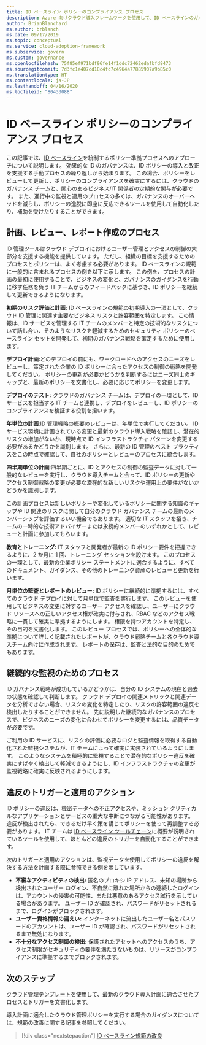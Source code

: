 ```yaml
---
title: ID ベースライン ポリシーのコンプライアンス プロセス
description: Azure 向けクラウド導入フレームワークを使用して、ID ベースラインのガバナンス規範をサポートするプロセスを作成する方法について説明します。
author: BrianBlanchard
ms.author: brblanch
ms.date: 09/17/2019
ms.topic: conceptual
ms.service: cloud-adoption-framework
ms.subservice: govern
ms.custom: governance
ms.openlocfilehash: 75f85ef971bdf96fe14f1ddc72462edafbfd8473
ms.sourcegitcommit: 7d3fc1e407cd18c4fc7c4964a77885907a9b85c0
ms.translationtype: HT
ms.contentlocale: ja-JP
ms.lasthandoff: 04/16/2020
ms.locfileid: "80433088"
---
```

# <a name="identity-baseline-policy-compliance-processes"></a>ID ベースライン ポリシーのコンプライアンス プロセス

この記事では、[ID ベースライン](./index.md)を統制するポリシー準拠プロセスへのアプローチについて説明します。 効果的な ID のガバナンスは、ID ポリシーの導入と改正を支援する手動プロセスの繰り返しから始まります。 この場合、ポリシーをレビューして更新し、ポリシーのコンプライアンスを確実にするには、クラウドのガバナンス チームと、関心のあるビジネス/IT 関係者の定期的な関与が必要です。 また、進行中の監視と適用のプロセスの多くは、ガバナンスのオーバーヘッドを減らし、ポリシーの逸脱に即座に反応できるツールを使用して自動化したり、補助を受けたりすることができます。

## <a name="planning-review-and-reporting-processes"></a>計画、レビュー、レポート作成のプロセス

ID 管理ツールはクラウド デプロイにおけるユーザー管理とアクセスの制御の大部分を支援する機能を提供しています。 ただし、組織の目標を支援するためのプロセスとポリシーは、よく考慮する必要があります。 ID ベースラインの規範に一般的に含まれるプロセスの例を以下に示します。 この例を、プロセスの計画の最初に使用することで、ビジネスの変化と、ガバナンスのガイダンスを行動に移す任務を負う IT チームからのフィードバックに基づき、ID ポリシーを継続して更新できるようになります。

**初期のリスク評価と計画:** ID ベースラインの規範の初期導入の一環として、クラウド ID 管理に関連す主要なビジネス リスクと許容範囲を特定します。 この情報は、ID サービスを管理する IT チームのメンバーと特定の技術的なリスクについて話し合い、そのようなリスクを軽減するためのセキュリティ ポリシーのベースライン セットを開発して、初期のガバナンス戦略を策定するために使用します。

**デプロイ計画**:どのデプロイの前にも、ワークロードへのアクセスのニーズをレビューし、策定された企業の ID ポリシーに合ったアクセスの制御の戦略を開発してください。 ポリシーの更新が必要かどうかを判断するにはニーズ同士のギャップと、最新のポリシーを文書化し、必要に応じてポリシーを変更します。

**デプロイのテスト:** クラウドのガバナンス チームは、デプロイの一環として、ID サービスを担当する IT チームと連携し、デプロイをレビューし、ID ポリシーのコンプライアンスを検証する役割を担います。

**年単位の計画**:ID 管理戦略の概要のレビューは、年単位で実行してください。 ID サービス環境に計画されている変更と最新のクラウド導入戦略を確認し、潜在的リスクの増加がないか、現時点で ID インフラストラクチャ パターンを変更する必要があるかどうかを識別します。 さらに、最新の ID 管理のベスト プラクティスをこの時点で確認して、自社のポリシーとレビューのプロセスに統合します。

**四半期単位の計画**:四半期ごとに、ID とアクセスの制御の監査データに対して一般的なレビューを実行し、クラウド導入チームと会って、ID ポリシーの更新やアクセス制御戦略の変更が必要な潜在的な新しいリスクや運用上の要件がないかどうかを識別します。

この計画プロセスは新しいポリシーや変化しているポリシーに関する知識のギャップや ID 関連のリスクに関して自分のクラウド ガバナンス チームの最新のメンバーシップを評価するいい機会でもあります。 適切な IT スタッフを招き、チームの一時的な技術アドバイザーまたは永続的メンバーのいずれかとして、レビューと計画に参加してもらいます。

**教育とトレーニング:** IT スタッフと開発者が最新の ID ポリシー要件を把握できるように、2 か月に 1 回、トレーニング セッションを設けます。 このプロセスの一環として、最新の企業ポリシー ステートメントに適合するように、すべてのドキュメント、ガイダンス、その他のトレーニング資産のレビューと更新を行います。

**月単位の監査とレポートのレビュー:** ID ポリシーに継続的に準拠するには、すべてのクラウド デプロイに対して月単位で監査を実行します。 このレビューを使用してビジネスの変更に対するユーザー アクセスを確認し、ユーザーにクラウド リソースへの正しいアクセス権が確実に付与され、RBAC などのアクセス戦略に一貫して確実に準拠するようにします。 権限を持つアカウントを特定し、その目的を文書化します。 このレビュー プロセスでは、ポリシーへの全体的な準拠について詳しく記載されたレポートが、クラウド戦略チームと各クラウド導入チーム向けに作成されます。 レポートの保存は、監査と法的な目的のためでもあります。

## <a name="processes-for-ongoing-monitoring"></a>継続的な監視のためのプロセス

ID ガバナンス戦略が成功しているかどうかは、自分の ID システムの現在と過去の状態を確認して判断します。 クラウド デプロイの関連メトリックと関連データを分析できない場合、リスクの変化を特定したり、リスクの許容範囲の違反を検出したりすることができません。 先に説明した継続的なガバナンスのプロセスで、ビジネスのニーズの変化に合わせてポリシーを変更するには、品質データが必要です。

ご利用の ID サービスに、リスクの評価に必要なログと監査情報を取得する自動化された監視システムが、IT チームによって確実に実装されているようにします。 このようなシステムを積極的に監視することで潜在的なポリシー違反を確実にすばやく検出して軽減できるようにし、ID インフラストラクチャの変更が監視戦略に確実に反映されるようにします。

## <a name="violation-triggers-and-enforcement-actions"></a>違反のトリガーと適用のアクション

ID ポリシーの違反は、機密データへの不正アクセスや、ミッション クリティカルなアプリケーションとサービスの重大な中断につながる可能性があります。 違反が検出されたら、できるだけ早く策を講じてポリシーを使って再調整する必要があります。 IT チームは [ID ベースライン ツールチェーン](./toolchain.md)に概要が説明されているツールを使用して、ほとんどの違反のトリガーを自動化することができます。

次のトリガーと適用のアクションは、監視データを使用してポリシーの違反を解決する方法を計画する際に参照できる例を示しています。

- **不審なアクティビティの検出:** 匿名のプロキシ IP アドレス、未知の場所から検出されたユーザー ログイン、不自然に離れた場所からの連続したログインは、アカウントの侵害の可能性、または悪意のあるアクセス試行を示している場合があります。 ユーザー ID が確認され、パスワードがリセットされるまで、ログインがブロックされます。
- **ユーザー資格情報の漏えい:** インターネットに流出したユーザー名とパスワードのアカウントは、ユーザー ID が確認され、パスワードがリセットされるまで無効になります。
- **不十分なアクセス制御の検出:** 保護されたアセットへのアクセスのうち、アクセス制限がセキュリティの要件を満たさないものは、リソースがコンプライアンスに準拠するまでブロックされます。

## <a name="next-steps"></a>次のステップ

[クラウド管理テンプレート](./template.md)を使用して、最新のクラウド導入計画に適合させたプロセスとトリガーを文書化します。

導入計画に適合したクラウド管理ポリシーを実行する場合のガイダンスについては、規範の改善に関する記事を参照してください。

> [!div class="nextstepaction"]
> [ID ベースライン規範の改良](./discipline-improvement.md)
